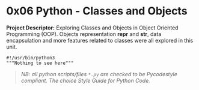 # 0x06 Python - Classes and Objects

__Project Descriptor:__ Exploring Classes and Objects in Object 
Oriented Programming (OOP). Objects representation __repr__ and __str__,
data encapsulation and more features related to classes were
all explored in this unit.

```
#!/usr/bin/python3
"""Nothing to see here"""
```

> _NB: all python scripts/files ```*.py``` are checked to be Pycodestyle_
> _compliant. The choice Style Guide for Python Code._
